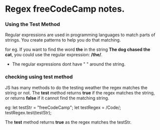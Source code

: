 # Regex freeCodeCamp notes.

### Using the Test Method
Regular expressions are used in programming languages to match parts of strings. You create patterns to help you do that matching.

for eg. If you want to find the word **the** in the string **The dog chased the cat**, you could use the regular expression: **/the/**. 
- The regular expressions dont have " " around the string.

### checking using **test** method
JS has many methods to do the testing weather the regex matches the string or not. The **test** method returns **true** if the regex matches the string, or returns **false** if it cannot find the matching string.

eg: let testStr = "freeCodeCamp";
    let testRegex = /Code/;
    testRegex.test(testStr);

The **test** method returns **true** as the regex matches the testStr.